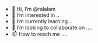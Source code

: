 - 👋 Hi, I’m @ralalam 
- 👀 I’m interested in ..
- 🌱 I’m currently learning ..
- 💞️ I’m looking to collaborate on ....
- 📫 How to reach me ....

<!---
ralalam/ralalam is a ✨ special ✨ repository because its `README.md` (this file) appears on your GitHub profile.
You can click the Preview link to take a look at your changes.
--->
